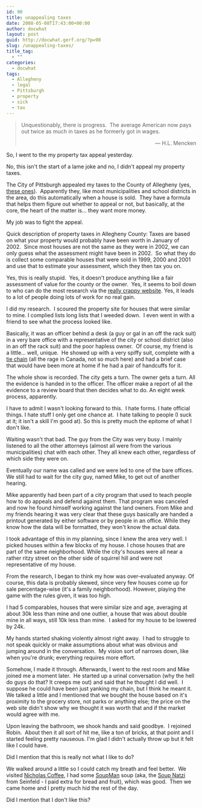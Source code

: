 ```yaml
---
id: 90
title: unappealing taxes
date: 2008-05-08T17:43:00+00:00
author: docwhat
layout: post
guid: http://docwhat.gerf.org/?p=90
slug: /unappealing-taxes/
title_tag:
  - ""
categories:
  - docwhat
tags:
  - Allegheny
  - legal
  - Pittsburgh
  - property
  - sick
  - tax
---
```

<blockquote>Unquestionably, there is progress.  The average American now pays out twice as much in taxes as he formerly got in wages.
<p style="text-align: right;">— H.L. Mencken</p>
</blockquote>
So, I went to the my property tax appeal yesterday.

No, this isn't the start of a lame joke and no, I didn't appeal my property taxes.

The City of Pittsburgh appealed my taxes to the County of Allegheny (yes, <a title="Ravenstahl endorses Pittsburgh-Allegheny County merger" href="http://www.post-gazette.com/pg/08094/870250-100.stm">these ones</a>).  Apparently they, like most municipalities and school districts in the area, do this automatically when a house is sold.  They have a formula that helps them figure out whether to appeal or not, but basically, at the core, the heart of the matter is... they want more money.

My job was to fight the appeal.

<!--more-->Quick description of property taxes in Allegheny County: Taxes are based on what your property would probably have been worth in January of 2002.  Since most houses are not the same as they were in 2002, we can only guess what the assessment might have been in 2002.  So what they do is collect some comparable houses that were sold in 1999, 2000 and 2001 and use that to estimate your assessment, which they then tax you on.

Yes, this is really stupid.  Yes, it doesn't produce anything like a fair assessment of value for the county or the owner.  Yes, it seems to boil down to who can do the most research via the <a title="Allegheny County Proprety Tax Assessment" href="http://www2.county.allegheny.pa.us/RealEstate/">really crappy website</a>. Yes, it leads to a lot of people doing lots of work for no real gain.

I did my research.  I scoured the property site for houses that were similar to mine.  I complied lists long lists that I weeded down.  I even went in with a friend to see what the process looked like.

Basically, it was an officer behind a desk (a guy or gal in an off the rack suit) in a very bare office with a representative of the city or school district (also in an off the rack suit) and the poor hapless owner.  Of course, my friend is a little... well, unique.  He showed up with a very spiffy suit, complete with a <a href="http://en.wikipedia.org/wiki/Tie_bar#Tie_chain">tie chain</a> (all the rage in Canada, not so much here) and had a brief case that would have been more at home if he had a pair of handcuffs for it.

The whole show is recorded. The city gets a turn. The owner gets a turn.  All the evidence is handed in to the officer. The officer make a report of all the evidence to a review board that then decides what to do. An eight week process, apparently.

I have to admit I wasn't looking forward to this.  I hate forms. I hate official things. I hate stuff I only get one chance at.  I hate talking to people (I suck at it; it isn't a skill I'm good at). So this is pretty much the epitome of what I don't like.

Waiting wasn't that bad.  The guy from the City was very busy.  I mainly listened to all the other attorneys (almost all were from the various municipalities) chat with each other.  They all knew each other, regardless of which side they were on.

Eventually our name was called and we were led to one of the bare offices.  We still had to wait for the city guy, named Mike, to get out of another hearing.

Mike apparently had been part of a city program that used to teach people how to do appeals and defend against them.  That program was canceled and now he found himself working against the land owners.  From Mike and my friends hearing it was very clear that these guys basically are handed a printout generated by either software or by people in an office.  While they know how the data will be formatted, they won't know the actual data.

I took advantage of this in my planning, since I knew the area very well. I picked houses within a few blocks of my house.  I chose houses that are part of the same neighborhood.  While the city's houses were all near a rather ritzy street on the other side of squirrel hill and were not representative of my house.

From the research, I began to think my how was over-evaluated anyway.  Of course, this data is probably skewed, since very few houses come up for sale percentage-wise (it's a family neighborhood).  However, playing the game with the rules given, it was too high.

I had 5 comparables, houses that were similar size and age, averaging at about 30k less than mine and one outlier, a house that was about double mine in all ways, still 10k less than mine.  I asked for my house to be lowered by 24k.

My hands started shaking violently almost right away.  I had to struggle to not speak quickly or make assumptions about what was obvious and jumping around in the conversation.  My vision sort of narrows down, like when you're drunk; everything requires more effort.

Somehow, I made it through. Afterwards, I went to the rest room and Mike joined me a moment later.  He started up a urinal conversation (why the hell do guys do that? It creeps me out) and said that he thought I did well.  I suppose he could have been just yanking my chain, but I think he meant it. We talked a little and I mentioned that we bought the house based on it's proximity to the grocery store, not parks or anything else; the price on the web site didn't show why we thought it was worth that and if the market would agree with me.

Upon leaving the bathroom, we shook hands and said goodbye.  I rejoined Robin.  About then it all sort of hit me, like a ton of bricks, at that point and I started feeling pretty nauseous. I'm glad I didn't actually throw up but it felt like I could have.

Did I mention that this is really not what I like to do?

We walked around a little so I could catch my breath and feel better.  We visited <a href="http://www.nicholascoffee.net/webstore/storefront/storemain.cfm?CFID=2790669&amp;CFTOKEN=27378734">Nicholas Coffee</a>, I had some <a title="The Original SoupMan" href="http://www.originalsoupman.com/">SoupMan</a> soup (aka, the <a href="http://en.wikipedia.org/wiki/Soup_Nazi">Soup Natzi</a> from Seinfeld - I paid extra for bread and fruit), which was good.  Then we came home and I pretty much hid the rest of the day.

Did I mention that I don't like this?